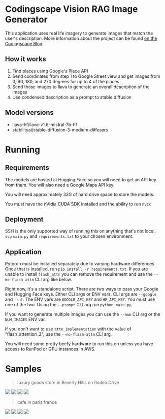 # Codingscape Vision RAG Image Generator
This application uses real life imagery to generate images that match the user's description.  More information about the project can be found [on the Codingscape Blog](https://codingscape.com/blog/vision-rag-tool-uses-llava-to-increase-cultural-accuracy-in-images)

## How it works
1. Find places using Google's Place API
2. Send coordinates from step 1 to Google Street view and get images from 0, 90, 180, and 270 degrees for up to 4 of the places
3. Send those images to llava to generate an overall description of the images
4. Use condensed description as a prompt to stable diffusion

## Model versions
- llava-hf/llava-v1.6-mistral-7b-hf
- stabilityai/stable-diffusion-3-medium-diffusers

# Running
## Requirements
The models are hosted at Hugging Face so you will need to get an API key from them. You will also need a Google Maps API key.

You will need approximately 32G of hard drive space to store the models.

You must have the nVidia CUDA SDK installed and the ability to run `nvcc`

## Deployment
SSH is the only supported way of running this on anything that's not local. `scp` `main.py` and `requirements.txt` to your chosen environment.

## Application
Pytorch must be installed separately due to varying hardware differences. Once that is installed, run `pip install -r requirements.txt`. If you are unable to install
`flash_attn` you can remove the requirement and use the `--no-flash-attn` CLI arg like below. 

Right now, it's a standalone script. There are two ways to pass your Google and Hugging Face keys. Either CLI args or ENV vars.
CLI args are `--google` and `--hf`. The ENV vars are `GOOGLE_API_KEY` and `HF_API_KEY`. You must use one of the two. Using the `--prompt` CLI arg run `python main.py`.

If you want to generate multiple images you can use the `--num` CLI arg or the `NUM_IMAGES` ENV var.

If you don't want to use `attn_implementation` with the value of "flash_attention_2", use the `--no-flash-attn` CLI arg.

You will need some pretty beefy hardware to run this on unless you have access to RunPod or GPU instances in AWS.

# Samples
> luxury goods store in Beverly Hills on Rodeo Drive

![](samples/sample1.png)
![](samples/sample2.png)
![](samples/sample3.png)
![](samples/sample4.png)

> cafe in paris france

![](samples/sample5.png)
![](samples/sample6.png)
![](samples/sample7.png)
![](samples/sample8.png)
